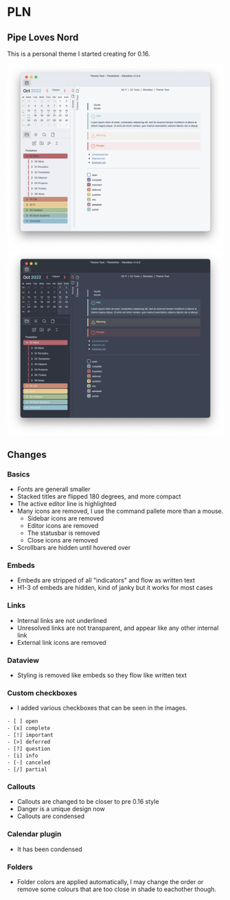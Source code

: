 # PLN
## Pipe Loves Nord

This is a personal theme I started creating for 0.16.

![Light Screenshot](PLN_Light.png)
![Dark Screenshot](PLN_Dark.png)

## Changes
### Basics
- Fonts are generall smaller
- Stacked titles are flipped 180 degrees, and more compact
- The active editor line is highlighted
- Many icons are removed, I use the command pallete more than a mouse.
	- Sidebar icons are removed
	- Editor icons are removed
	- The statusbar is removed
	- Close icons are removed
- Scrollbars are hidden until hovered over

### Embeds
- Embeds are stripped of all "indicators" and flow as written text
- H1-3 of embeds are hidden, kind of janky but it works for most cases

### Links
- Internal links are not underlined
- Unresolved links are not transparent, and appear like any other internal link
- External link icons are removed

### Dataview
- Styling is removed like embeds so they flow like written text

### Custom checkboxes
- I added various checkboxes that can be seen in the images. 
```
- [ ] open
- [x] complete
- [!] important
- [>] deferred
- [?] question
- [i] info
- [-] canceled 
- [/] partial
```

### Callouts
- Callouts are changed to be closer to pre 0.16 style
- Danger is a unique design now
- Callouts are condensed

### Calendar plugin
- It has been condensed

### Folders
- Folder colors are applied automatically, I may change the order or remove some colours that are too close in shade to eachother though.
